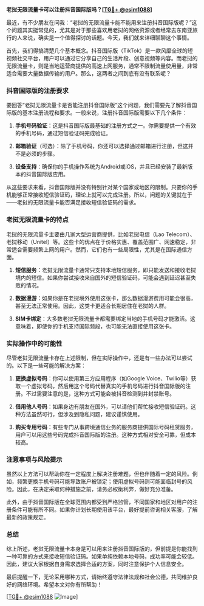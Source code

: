 **老挝无限流量卡可以注册抖音国际版吗？[[TG💪+ @esim1088](https://t.me/s/esim1088)]**

最近，有不少朋友在问我：“老挝的无限流量卡能不能用来注册抖音国际版呢？”这个问题其实挺常见的，尤其是对于那些喜欢用老挝的网络资源或者经常去东南亚旅行的人来说，确实是一个值得探讨的话题。今天，我们就来详细聊聊这个事情。

首先，我们得搞清楚几个基本概念。抖音国际版（TikTok）是一款风靡全球的短视频社交平台，用户可以通过它分享自己的生活片段、创意视频等内容。而老挝的无限流量卡，则是当地运营商提供的高速上网服务，通常不限制流量使用量，非常适合需要大量数据传输的用户。那么，这两者之间到底有没有联系呢？

### 抖音国际版的注册要求

要回答“老挝无限流量卡是否能注册抖音国际版”这个问题，我们需要先了解抖音国际版的基本注册流程和要求。一般来说，注册抖音国际版需要以下几个条件：

1. **手机号码验证**：这是抖音国际版最基础的注册方式之一。你需要提供一个有效的手机号码，通过短信验证码完成验证。
   
2. **邮箱验证**（可选）：除了手机号码，你还可以选择通过邮箱进行注册，但这并不是必须的步骤。

3. **设备支持**：确保你的手机操作系统为Android或iOS，并且已经安装了最新版本的抖音国际版应用。

从这些要求来看，抖音国际版并没有特别针对某个国家或地区的限制。只要你的手机能够正常接收短信验证码，理论上就可以完成注册。所以，问题的关键就在于——老挝的无限流量卡能否满足接收短信验证码的需求。

### 老挝无限流量卡的特点

老挝的无限流量卡主要由几家大型运营商提供，比如老挝电信（Lao Telecom）、老挝移动（Unitel）等。这些卡的优点在于价格实惠、覆盖范围广、网速稳定，非常适合需要频繁上网的用户。然而，它们也有一些局限性，尤其是在国际通信方面。

1. **短信服务**：老挝无限流量卡通常只支持本地短信服务，即只能发送和接收老挝境内的短信。如果你尝试接收来自国外的短信验证码，可能会遇到延迟甚至失败的情况。

2. **数据漫游**：如果你是在老挝境外使用这张卡，那么数据漫游费用可能会很高，甚至无法正常使用。因此，这类卡更适合长期居住在老挝的人群。

3. **SIM卡绑定**：大多数老挝无限流量卡都需要绑定当地的手机号码才能激活。这意味着，即使你的手机支持国际频段，也可能无法直接使用这张卡。

### 实际操作中的可能性

尽管老挝无限流量卡存在上述限制，但在实际操作中，还是有一些办法可以尝试的。以下是一些可能的解决方案：

1. **更换虚拟号码**：你可以使用第三方应用程序（如Google Voice、Twilio等）获取一个虚拟号码，然后用这个号码代替真实的手机号码进行抖音国际版的注册。不过需要注意的是，这种方式可能会被抖音检测到并封禁账号。

2. **借用他人号码**：如果身边有朋友在国外，可以请他们帮忙接收短信验证码。这种方法虽然可行，但涉及到隐私问题，建议谨慎使用。

3. **购买专用号码**：有些专门从事跨境通信业务的服务商提供国际号码租赁服务，用户可以用这些号码完成抖音国际版的注册。这种方式相对安全可靠，但成本较高。

### 注意事项与风险提示

虽然以上方法可以帮助你在一定程度上解决注册难题，但也伴随着一定的风险。例如，频繁更换手机号码可能导致账户被锁定；使用虚拟号码则可能面临封号的风险。因此，在决定采取何种措施之前，请务必权衡利弊，做好充分准备。

此外，由于抖音国际版在全球范围内都受到严格监管，不同国家和地区对用户的注册条件可能有所不同。如果你计划长期使用该平台，最好提前咨询相关客服，了解最新的政策规定。

### 总结

综上所述，老挝无限流量卡本身是可以用来注册抖音国际版的，但前提是你能找到一种可靠的方式来接收短信验证码。如果单纯依赖本地号码，成功率可能会较低。因此，建议大家根据自身需求选择合适的方案，同时注意保护个人信息安全。

最后提醒一下，无论采用哪种方式，请始终遵守法律法规和社会公德，共同维护良好的网络环境。希望本文对你有所帮助！

[[TG💪+ @esim1088](https://t.me/s/esim1088) ![Image](https://i.postimg.cc/4NQfJmqS/Snipaste-2025-05-13-00-14-12.png)]
